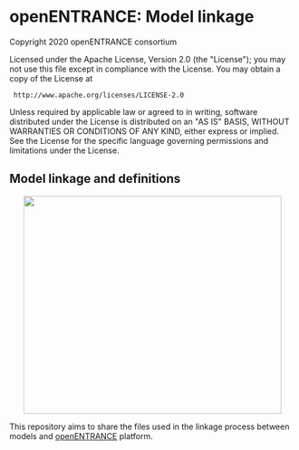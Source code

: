 # openENTRANCE: Model linkage

Copyright 2020 openENTRANCE consortium

   Licensed under the Apache License, Version 2.0 (the "License");
   you may not use this file except in compliance with the License.
   You may obtain a copy of the License at

     http://www.apache.org/licenses/LICENSE-2.0

   Unless required by applicable law or agreed to in writing, software
   distributed under the License is distributed on an "AS IS" BASIS,
   WITHOUT WARRANTIES OR CONDITIONS OF ANY KIND, either express or implied.
   See the License for the specific language governing permissions and
   limitations under the License.

## Model linkage and definitions

<p align="center">
  <img width="455" height="385" src="https://github.com/openENTRANCE/linkages/blob/main/0_assets/Models.png">
</p>


This repository aims to share the files used in the linkage process between models and [openENTRANCE](https://openentrance.eu/) platform.

